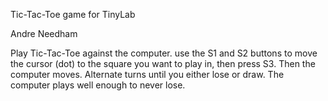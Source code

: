 Tic-Tac-Toe game for TinyLab

Andre Needham

Play Tic-Tac-Toe against the computer.  use the S1 and S2 buttons to move the cursor (dot) to the square you want to play in, then press S3.  Then the computer moves.  Alternate turns until you either lose or draw.  The computer plays well enough to never lose.
